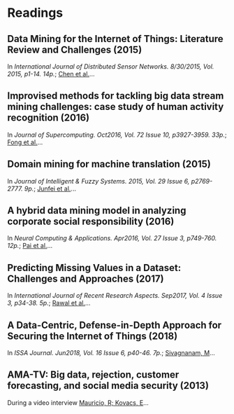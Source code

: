 # Readings

## Data Mining for the Internet of Things: Literature Review and Challenges (2015)

In _International Journal of Distributed Sensor Networks. 8/30/2015, Vol. 2015, p1-14. 14p._; [Chen et al.](Securing_Body_Sensor_Networks.pdf)...

## Improvised methods for tackling big data stream mining challenges: case study of human activity recognition (2016)

In _Journal of Supercomputing. Oct2016, Vol. 72 Issue 10, p3927-3959. 33p._; [Fong et al.](ImprovisedMethods_for_BigDataStreamMining.pdf)...

## Domain mining for machine translation (2015)

In _Journal of Intelligent & Fuzzy Systems. 2015, Vol. 29 Issue 6, p2769-2777. 9p._; [Junfei et al.](DomainMiningMachineTranslation.pdf)...

## A hybrid data mining model in analyzing corporate social responsibility (2016)

In _Neural Computing & Applications. Apr2016, Vol. 27 Issue 3, p749-760. 12p._; [Pai et al.](HybridMining_Analyzing_CorporateSocailResponsibility.pdf)...

## Predicting Missing Values in a Dataset: Challenges and Approaches (2017)

In _International Journal of Recent Research Aspects. Sep2017, Vol. 4 Issue 3, p34-38. 5p._; [Rawal et al.](PredictingMissingValues.pdf)...

## A Data-Centric, Defense-in-Depth Approach for Securing the Internet of Things (2018)

In _ISSA Journal. Jun2018, Vol. 16 Issue 6, p40-46. 7p._; [Sivagnanam, M](DataCentric_Approach_Securing_IoT.pdf)...

## AMA-TV: Big data, rejection, customer forecasting, and social media security (2013)

During a video interview [Mauricio, R; Kovacs, E](https://sk-sagepub-com.proxy1.ncu.edu/video/ama-tv-big-data-rejection-customer-forecasting-and-social-media-security)...
